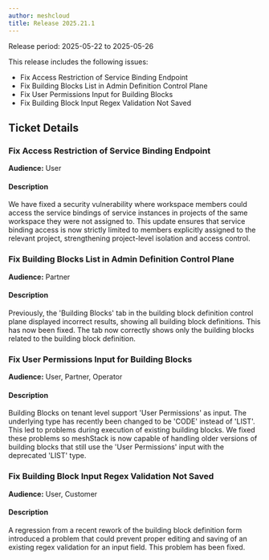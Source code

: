 ```yaml
---
author: meshcloud
title: Release 2025.21.1
---
```


Release period: 2025-05-22 to 2025-05-26

This release includes the following issues:
* Fix Access Restriction of Service Binding Endpoint
* Fix Building Blocks List in Admin Definition Control Plane
* Fix User Permissions Input for Building Blocks
* Fix Building Block Input Regex Validation Not Saved
<!--truncate-->

## Ticket Details
### Fix Access Restriction of Service Binding Endpoint
**Audience:** User


#### Description
We have fixed a security vulnerability where workspace members 
could access the service bindings of service instances in 
projects of the same workspace they were not assigned to. 
This update ensures that service binding access is now strictly 
limited to members explicitly assigned to the relevant project, 
strengthening project-level isolation and access control.

### Fix Building Blocks List in Admin Definition Control Plane
**Audience:** Partner


#### Description
Previously, the 'Building Blocks' tab in the building block definition control plane displayed incorrect results, showing all building block definitions. This has now been fixed. The tab now correctly shows only the building blocks related to the building block definition.

### Fix User Permissions Input for Building Blocks
**Audience:** User, Partner, Operator


#### Description
Building Blocks on tenant level support 'User Permissions' as input.
The underlying type has recently been changed to be 'CODE' instead of 'LIST'.
This led to problems during execution of existing building blocks. 
We fixed these problems so meshStack is now capable of handling older versions
of building blocks that still use the 'User Permissions' input with the deprecated 'LIST' type.

### Fix Building Block Input Regex Validation Not Saved
**Audience:** User, Customer


#### Description
A regression from a recent rework of the building block definition form introduced a problem 
that could prevent proper editing and saving of an existing regex validation for an input 
field. This problem has been fixed.

